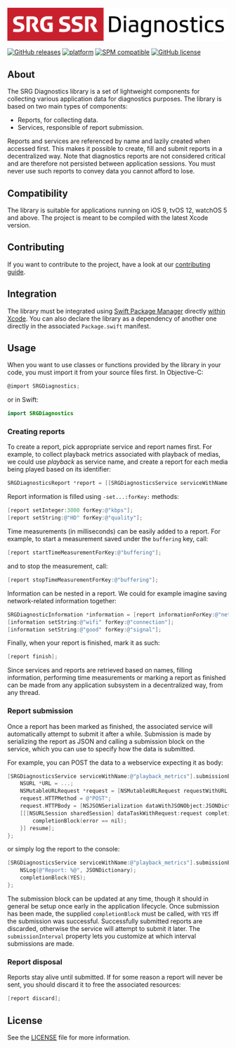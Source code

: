 [![SRG Diagnostics logo](README-images/logo.png)](https://github.com/SRGSSR/srgdiagnostics-apple)

[![GitHub releases](https://img.shields.io/github/v/release/SRGSSR/srgdiagnostics-apple)](https://github.com/SRGSSR/srgdiagnostics-apple/releases) [![platform](https://img.shields.io/badge/platfom-ios%20%7C%20tvos%20%7C%20watchos-blue)](https://github.com/SRGSSR/srgdiagnostics-apple) [![SPM compatible](https://img.shields.io/badge/SPM-compatible-4BC51D.svg?style=flat)](https://swift.org/package-manager) [![GitHub license](https://img.shields.io/github/license/SRGSSR/srgdiagnostics-apple)](https://github.com/SRGSSR/srgdiagnostics-apple/blob/master/LICENSE)

## About

The SRG Diagnostics library is a set of lightweight components for collecting various application data for diagnostics purposes. The library is based on two main types of components:

* Reports, for collecting data.
* Services, responsible of report submission.

Reports and services are referenced by name and lazily created when accessed first. This makes it possible to create, fill and submit reports in a decentralized way. Note that diagnostics reports are not considered critical and are therefore not persisted between application sessions. You must never use such reports to convey data you cannot afford to lose.

## Compatibility

The library is suitable for applications running on iOS 9, tvOS 12, watchOS 5 and above. The project is meant to be compiled with the latest Xcode version.

## Contributing

If you want to contribute to the project, have a look at our [contributing guide](CONTRIBUTING.md).

## Integration

The library must be integrated using [Swift Package Manager](https://swift.org/package-manager) directly [within Xcode](https://developer.apple.com/documentation/xcode/adding_package_dependencies_to_your_app). You can also declare the library as a dependency of another one directly in the associated `Package.swift` manifest.

## Usage

When you want to use classes or functions provided by the library in your code, you must import it from your source files first. In Objective-C:

```objective-c
@import SRGDiagnostics;
```

or in Swift:

```swift
import SRGDiagnostics
```

### Creating reports

To create a report, pick appropriate service and report names first. For example, to collect playback metrics associated with playback of medias, we could use _playback_ as service name, and create a report for each media being played based on its identifier:

```objective-c
SRGDiagnosticsReport *report = [[SRGDiagnosticsService serviceWithName:@"playback"] reportWithName:@"1-23456-789"];
```

Report information is filled using `-set...:forKey:` methods:

```objective-c
[report setInteger:3000 forKey:@"kbps"];
[report setString:@"HD" forKey:@"quality"];
```

Time measurements (in milliseconds) can be easily added to a report. For example, to start a measurement saved under the `buffering` key, call:

```objective-c
[report startTimeMeasurementForKey:@"buffering"];
```

and to stop the measurement, call:

```objective-c
[report stopTimeMeasurementForKey:@"buffering"];
```

Information can be nested in a report. We could for example imagine saving network-related information together:

```objective-c
SRGDiagnosticInformation *information = [report informationForKey:@"network"];
[information setString:@"wifi" forKey:@"connection"];
[information setString:@"good" forKey:@"signal"];
```

Finally, when your report is finished, mark it as such:

```objective-c
[report finish];
```

Since services and reports are retrieved based on names, filling information, performing time measurements or marking a report as finished can be made from any application subsystem in a decentralized way, from any thread.

### Report submission

Once a report has been marked as finished, the associated service will automatically attempt to submit it after a while. Submission is made by serializing the report as JSON and calling a submission block on the service, which you can use to specify how the data is submitted. 

For example, you can POST the data to a webservice expecting it as body:

```objective-c
[SRGDiagnosticsService serviceWithName:@"playback_metrics"].submissionBlock = ^(NSDictionary * _Nonnull JSONDictionary, void (^ _Nonnull completionBlock)(BOOL)) {
    NSURL *URL = ...;
    NSMutableURLRequest *request = [NSMutableURLRequest requestWithURL:URL];
    request.HTTPMethod = @"POST";
    request.HTTPBody = [NSJSONSerialization dataWithJSONObject:JSONDictionary options:0 error:NULL];
    [[[NSURLSession sharedSession] dataTaskWithRequest:request completionHandler:^(NSData * _Nullable data, NSURLResponse * _Nullable response, NSError * _Nullable error) {
        completionBlock(error == nil);
    }] resume];
};
```

or simply log the report to the console:

```objective-c
[SRGDiagnosticsService serviceWithName:@"playback_metrics"].submissionBlock = ^(NSDictionary * _Nonnull JSONDictionary, void (^ _Nonnull completionBlock)(BOOL)) {
    NSLog(@"Report: %@", JSONDictionary);
    completionBlock(YES);
};
```

The submission block can be updated at any time, though it should in general be setup once early in the application lifecycle. Once submission has been made, the supplied `completionBlock` must be called, with `YES` iff the submission was successful. Successfully submitted reports are discarded, otherwise the service will attempt to submit it later. The `submissionInterval` property lets you customize at which interval submissions are made.

### Report disposal

Reports stay alive until submitted. If for some reason a report will never be sent, you should discard it to free the associated resources:

```objective-c
[report discard];
```

## License

See the [LICENSE](../LICENSE) file for more information.

